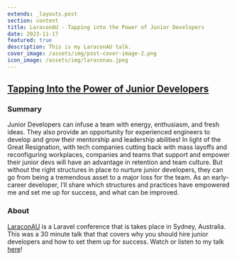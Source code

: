 ```yaml
---
extends: _layouts.post
section: content
title: LaraconAU - Tapping into the Power of Junior Developers
date: 2023-11-17
featured: true
description: This is my LaraconAU talk.
cover_image: /assets/img/post-cover-image-2.png
icon_image: /assets/img/laraconau.jpeg
---
```


<h2><a href="https://www.youtube.com/watch?v=-XTNIehN4mU&t=43s">Tapping Into the Power of Junior Developers</a></h2>

<h3>Summary</h3>
Junior Developers can infuse a team with energy, enthusiasm, and fresh ideas. They also provide an opportunity for experienced engineers to develop and grow their mentorship and leadership abilities! In light of the Great Resignation, with tech companies cutting back with mass layoffs and reconfiguring workplaces, companies and teams that support and empower their junior devs will have an advantage in retention and team culture. But without the right structures in place to nurture junior developers, they can go from being a tremendous asset to a major loss for the team. As an early-career developer, I’ll share which structures and practices have empowered me and set me up for success, and what can be improved.

<h3>About</h3>
<a href="https://laracon.au/">LaraconAU</a> is a Laravel conference that is takes place in Sydney, Australia. This was a 30 minute talk that that covers why you should hire junior developers and how to set them up for success. Watch or listen to my talk <a href="https://www.youtube.com/watch?v=-XTNIehN4mU&t=43s">here</a>!
